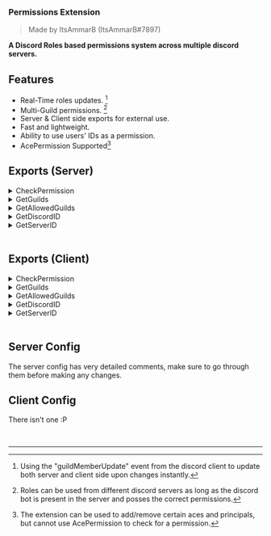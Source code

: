 ### Permissions Extension 

> Made by ItsAmmarB (ItsAmmarB#7897) 

<b> A Discord Roles based permissions system across multiple discord servers.</b>

## Features
-   Real-Time roles updates. [^1] 
-   Multi-Guild permissions. [^2]
-   Server & Client side exports for external use.
-   Fast and lightweight.
-   Ability to use users' IDs as a permission. 
-   AcePermission Supported[^3]

## Exports (Server)

<details>
  <summary>CheckPermission</summary>
  
### Export
```js 
    /**
     * Used to match provided roles IDs and/or users' IDs against players' roles' IDs and/or players' IDs
     * @param {(number|string)} PlayerId The player's server ID, or Discord ID
     * @param {string[]} Roles An array or roles' IDs or users' IDs
     * @param {(number|string)} Guild A guild ID (Optional)
     * @returns {boolean} Whether player has permission or not
     */
    exports('Permissions.CheckPermission', (PlayerId, Roles, Guild = null) => this.CheckPermission(PlayerId, Roles, Guild));
```
### Example 
```js
    
    const source = global.source;
    const roles = [
        '661729283479175226', // "AltIdentifier" role ID in "The WM Project" server
        '613189574029606917', // "Moderator" role ID in "The WM Project" server
        '357877475310733186' // A Random user ID
    ];
    const guild = '572196487222685962' // A Random Discord server ID

    console.log(exports.DiscordFramework.Permissions().CheckPermissions(source, roles, guild))
```
Outcome
```js
    false
```
</details>

<details>
  <summary>GetGuilds</summary>
  
### Export
```js
    /**
     * Gets all players' guild/roles
     * @param PlayerId The player's server ID, or Discord ID
     * @param Guild A guild ID (Optional)
     * @returns array
     */
    exports('Permissions.GetGuilds', (PlayerId, Guild = null) => {
        const LocalPlayer = this.players.find(player => player.serverId === PlayerId || player.discordId === PlayerId);
        if(!LocalPlayer) return null;
        if(Guild) {
            return LocalPlayer.guilds.filter(guild => guild.id === guild);
        } else {
            return LocalPlayer.guilds;
        }
    });
```

### Example 1
```js
    const source = global.source;
    const guilds = exports.DiscordFramework['Permissions.GetGuilds'](source)
   
   console.log(guilds)
```
### Outcome 1
```js 
[
    {
        id: GUILD_ID,
        roles: [
            {
                id: ROLE_ID,
                name: ROLE_NAME
            },
            {
                id: ROLE_ID,
                name: ROLE_NAME
            }
        ]
    },
    {
        id: GUILD_ID,
        roles: [
            {
                id: ROLE_ID,
                name: ROLE_NAME
            },
            {
                id: ROLE_ID,
                name: ROLE_NAME
            }
        ]
    }
]
```

### Example 2
```js
    const source = global.source;
    const guild = '572196487222685962' // A random Discord server ID
    const guilds = exports.DiscordFramework['Permissions.GetGuilds'](source, guild)
   
   console.log(guilds)
```
### Outcome 2
```js 
    []
```
</details>

<details>
  <summary>GetAllowedGuilds</summary>
  
### Export
```js 
     /**
     * Used to get all of the allowed guilds or search for one within the allowed guilds for the members' roles to be fetched from; guilds must be registered in the config
     * @param GuildID The guild ID (Option)
     * @return object
     */
    exports('Permissions.GetAllowedGuilds', (Guild = null) => this.GetAllowedGuilds(Guild));
```
### Example 1
```js
    console.log(exports.DiscordFramework['Permissions.GetAllowedGuilds']())
```
### Outcome 1
```js
    [
        {
            id: '572195744652685962',
            name: 'COMMUNITY NAME',
            main: true
        },
        {
            id: '572194787882610962',
            name: 'COMMUNITY NAME'
        }
    ]
```

### Example 2
```js
    const Guild = '572196487222685962' // A random Discord server ID

    console.log(exports.DiscordFramework['Permissions.GetAllowedGuilds'](Guild))
```
### Outcome 2
```js
    []
```
</details>

<details>
  <summary>GetDiscordID</summary>
  
### Export
```js 
     /**
     * Get the players' discord ID from the server ID
     * @param PlayerId The player's server ID, or Discord ID
     * @return string
     */
    exports('Permissions.GetDiscordID', PlayerId => {
        const LocalPlayer = this.players.find(player => player.serverId === PlayerId || player.discordId === PlayerId);
        if(!LocalPlayer) return null;
        return LocalPlayer.discordId;
    });
```
### Example
```js
    const source = global.source;

    console.log(exports.DiscordFramework['Permissions.GetDiscordID'](source))
```
### Outcome
```js
    'DISCORD USER ID'
```

</details>

<details>
  <summary>GetServerID</summary>
  
### Export
```js 
     /**
     * Get the players' server ID from the discord ID
     * @param PlayerId The player's server ID, or Discord ID
     * @return number
     */
    exports('Permissions.GetServerID', PlayerId => {
        const LocalPlayer = this.players.find(player => player.serverId === PlayerId || player.discordId === PlayerId);
        if(!LocalPlayer) return null;
        return LocalPlayer.serverId;
    });
```
### Example
```js
    const source = 'DISCORD USER ID';

    console.log(exports.DiscordFramework['Permissions.GetDiscordID'](source))
```
### Outcome

```js
    'PLAYER SERVER ID'
```
</details>

<br/>

## Exports (Client)

<details>
  <summary>CheckPermission</summary>
  
### Export
```js 
    /**
     * Used to match provided roles IDs and/or users' IDs against players' roles' IDs and/or players' IDs
     * @param Roles An array or roles' IDs or users' IDs
     * @param Guild A guild ID (Optional)
     * @returns boolean
     */
    exports('Permissions.CheckPermission', (Roles, Guild = null) => CheckPermission(Roles, Guild));
```
### Example 
```js
    
    const roles = [
        '661729283479175226', // "AltIdentifier" role ID in "The WM Project" server
        '613189574029606917', // "Moderator" role ID in "The WM Project" server
        '357877475310733186' // A Random user ID
    ];
    const guild = '572196487222685962' // A Random Discord server ID

    console.log(exports.DiscordFramework['Permissions.CheckPermission'](roles, guild))
```
Outcome
```js
    false
```
</details>

<details>
  <summary>GetGuilds</summary>
  
### Export
```js
    /**
     * Gets all players' guild/roles
     * @param Guild A guild ID (Optional)
     * @returns array
     */
    exports('Permissions.GetGuilds', (Guild = null) => Guild ? Guilds.filter(guild => guild.id === Guild) : Guilds);
```

### Example 1
```js
    const guilds = exports.DiscordFramework['Permissions.GetGuilds']()
   
   console.log(guilds)
```
### Outcome 1
```js 
[
    {
        id: GUILD_ID,
        roles: [
            {
                id: ROLE_ID,
                name: ROLE_NAME
            },
            {
                id: ROLE_ID,
                name: ROLE_NAME
            }
        ]
    },
    {
        id: GUILD_ID,
        roles: [
            {
                id: ROLE_ID,
                name: ROLE_NAME
            },
            {
                id: ROLE_ID,
                name: ROLE_NAME
            }
        ]
    }
]
```

### Example 2
```js
    const guild = '572196487222685962' // A random Discord server ID
    const guilds = exports.DiscordFramework['Permissions.GetGuilds'](guild)
   
   console.log(guilds)
```
### Outcome 2
```js 
    []
```
</details>

<details>
  <summary>GetAllowedGuilds</summary>
  
### Export
```js 
     /**
     * Used to get all of the allowed guilds or search for one within the allowed guilds for the members' roles to be fetched from; guilds must be registered in the config
     * @param GuildID The guild ID (Option)
     * @return object
     */
    exports('Permissions.GetAllowedGuilds', (Guild = null) => GetAllowedGuilds(Guild));
```
### Example 1
```js
    console.log(exports.DiscordFramework['Permissions.GetAllowedGuilds']())
```
### Outcome 1
```js
    [
        {
            id: '572195744652685962',
            name: 'COMMUNITY NAME',
            main: true
        },
        {
            id: '572194787882610962',
            name: 'COMMUNITY NAME'
        }
    ]
```

### Example 2
```js
    const Guild = '572196487222685962' // A random Discord server ID

    console.log(exports.DiscordFramework['Permissions.GetAllowedGuilds'](Guild))
```
### Outcome 2
```js
    []
```
</details>

<details>
  <summary>GetDiscordID</summary>
  
### Export
```js 
     /**
     * Get the players' discord ID from the server ID
     * @return string
     */
    exports('Permissions.GetDiscordID', () => DiscordID);
```
### Example
```js
    console.log(exports.DiscordFramework['Permissions.GetDiscordID']())
```
### Outcome
```js
    'DISCORD USER ID'
```

</details>

<details>
  <summary>GetServerID</summary>
  
### Export
```js 
     /**
     * Get the players' server ID from the discord ID
     * @return number
     */
    exports('Permissions.GetServerID', () => ServerID);
```
### Example
```js
    console.log(exports.DiscordFramework['Permissions.GetDiscordID']())
```
### Outcome
```js
    'PLAYER SERVER ID'
```

</details>

<br/>

## Server Config
The server config has very detailed comments, make sure to go through them before making any changes.

## Client Config
There isn't one :P

<br/>

---

[^1]: Using the "guildMemberUpdate" event from the discord client to update both server and client side upon changes instantly.

[^2]: Roles can be used from different discord servers as long as the discord bot is present in the server and posses the correct permissions.

[^3]: The extension can be used to add/remove certain aces and principals, but cannot use AcePermission to check for a permission.
